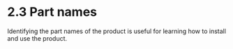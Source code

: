 # 2.3 Part names

Identifying the part names of the product is useful for learning how to install and use the product.
